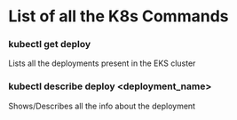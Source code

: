 # List of all the K8s Commands

### kubectl get deploy           
Lists all the deployments present in the EKS cluster

### kubectl describe deploy <deployment_name>                
Shows/Describes all the info about the deployment

### 
